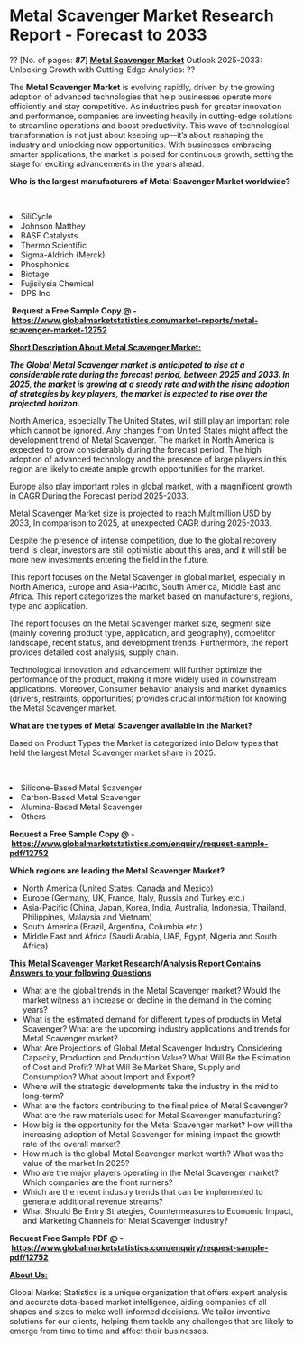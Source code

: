 <H1>Metal Scavenger Market Research Report - Forecast to 2033</H1><p>?? [No. of pages:&nbsp;<strong><em>87</em></strong>]&nbsp;<strong><a href="https://www.globalmarketstatistics.com/market-reports/metal-scavenger-market-12752">Metal Scavenger&nbsp;Market</a></strong>&nbsp;Outlook 2025-2033: Unlocking Growth with Cutting-Edge Analytics: ??</p><p>The <strong>Metal Scavenger Market</strong> is evolving rapidly, driven by the growing adoption of advanced technologies that help businesses operate more efficiently and stay competitive. As industries push for greater innovation and performance, companies are investing heavily in cutting-edge solutions to streamline operations and boost productivity. This wave of technological transformation is not just about keeping up&mdash;it&rsquo;s about reshaping the industry and unlocking new opportunities. With businesses embracing smarter applications, the market is poised for continuous growth, setting the stage for exciting advancements in the years ahead.</p><p><strong>Who is the largest manufacturers of Metal Scavenger Market worldwide?</strong></p><p>&nbsp;<li>SiliCycle<li> Johnson Matthey<li> BASF Catalysts<li> Thermo Scientific<li> Sigma-Aldrich (Merck)<li> Phosphonics<li> Biotage<li> Fujisilysia Chemical<li> DPS Inc</p><p>&nbsp;<strong>Request a Free Sample Copy @ -&nbsp;<a href="https://www.globalmarketstatistics.com/market-reports/metal-scavenger-market-12752">https://www.globalmarketstatistics.com/market-reports/metal-scavenger-market-12752</a></strong></p><p><strong><u>Short Description About Metal Scavenger Market:</u></strong></p><p><strong><em>The Global Metal Scavenger market is anticipated to rise at a considerable rate during the forecast period, between 2025 and 2033. In 2025, the market is growing at a steady rate and with the rising adoption of strategies by key players, the market is expected to rise over the projected horizon.</em></strong></p><p>North America, especially The United States, will still play an important role which cannot be ignored. Any changes from United States might affect the development trend of Metal Scavenger. The market in North America is expected to grow considerably during the forecast period. The high adoption of advanced technology and the presence of large players in this region are likely to create ample growth opportunities for the market.</p><p>Europe also play important roles in global market, with a magnificent growth in CAGR During the Forecast period 2025-2033.</p><p>Metal Scavenger Market size is projected to reach Multimillion USD by 2033, In comparison to 2025, at unexpected CAGR during 2025-2033.</p><p>Despite the presence of intense competition, due to the global recovery trend is clear, investors are still optimistic about this area, and it will still be more new investments entering the field in the future.</p><p>This report focuses on the Metal Scavenger in global market, especially in North America, Europe and Asia-Pacific, South America, Middle East and Africa. This report categorizes the market based on manufacturers, regions, type and application.</p><p>The report focuses on the Metal Scavenger market size, segment size (mainly covering product type, application, and geography), competitor landscape, recent status, and development trends. Furthermore, the report provides detailed cost analysis, supply chain.</p><p>Technological innovation and advancement will further optimize the performance of the product, making it more widely used in downstream applications. Moreover, Consumer behavior analysis and market dynamics (drivers, restraints, opportunities) provides crucial information for knowing the Metal Scavenger market.</p><p><strong>What are the types of Metal Scavenger available in the Market?</strong></p><p>Based on Product Types the Market is categorized into Below types that held the largest Metal Scavenger market share in 2025.</p><p>&nbsp;<li>Silicone-Based Metal Scavenger<li> Carbon-Based Metal Scavenger<li> Alumina-Based Metal Scavenger<li> Others&nbsp;</p><p><strong>Request a Free Sample Copy @ -&nbsp;<a href="https://www.globalmarketstatistics.com/enquiry/request-sample-pdf/12752">https://www.globalmarketstatistics.com/enquiry/request-sample-pdf/12752</a></strong></p><p><strong>Which regions are leading the Metal Scavenger Market?</strong></p><ul><li>North America (United States, Canada and Mexico)</li><li>Europe (Germany, UK, France, Italy, Russia and Turkey etc.)</li><li>Asia-Pacific (China, Japan, Korea, India, Australia, Indonesia, Thailand, Philippines, Malaysia and Vietnam)</li><li>South America (Brazil, Argentina, Columbia etc.)</li><li>Middle East and Africa (Saudi Arabia, UAE, Egypt, Nigeria and South Africa)</li></ul><p><strong><u>This Metal Scavenger Market Research/Analysis Report Contains Answers to your following Questions</u></strong></p><ul><li>What are the global trends in the Metal Scavenger market? Would the market witness an increase or decline in the demand in the coming years?</li><li>What is the estimated demand for different types of products in Metal Scavenger? What are the upcoming industry applications and trends for Metal Scavenger market?</li><li>What Are Projections of Global Metal Scavenger Industry Considering Capacity, Production and Production Value? What Will Be the Estimation of Cost and Profit? What Will Be Market Share, Supply and Consumption? What about Import and Export?</li><li>Where will the strategic developments take the industry in the mid to long-term?</li><li>What are the factors contributing to the final price of Metal Scavenger? What are the raw materials used for Metal Scavenger manufacturing?</li><li>How big is the opportunity for the Metal Scavenger market? How will the increasing adoption of Metal Scavenger for mining impact the growth rate of the overall market?</li><li>How much is the global Metal Scavenger market worth? What was the value of the market In 2025?</li><li>Who are the major players operating in the Metal Scavenger market? Which companies are the front runners?</li><li>Which are the recent industry trends that can be implemented to generate additional revenue streams?</li><li>What Should Be Entry Strategies, Countermeasures to Economic Impact, and Marketing Channels for Metal Scavenger Industry?</li></ul><p><strong>Request Free Sample PDF @ -&nbsp;<a href="https://www.globalmarketstatistics.com/enquiry/request-sample-pdf/12752">https://www.globalmarketstatistics.com/enquiry/request-sample-pdf/12752</a></strong></p><p><strong><u>About Us:</u></strong></p><p>Global Market Statistics&nbsp;is a unique organization that offers expert analysis and accurate data-based market intelligence, aiding companies of all shapes and sizes to make well-informed decisions. We tailor inventive solutions for our clients, helping them tackle any challenges that are likely to emerge from time to time and affect their businesses.</p>
